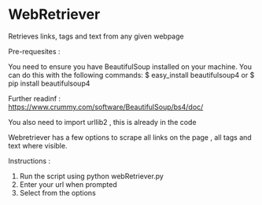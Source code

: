 # WebRetriever
Retrieves links, tags and text from any given webpage

Pre-requesites :

You need to ensure you have BeautifulSoup installed on your machine. You can do this with the following commands:
$ easy_install beautifulsoup4
or
$ pip install beautifulsoup4

Further readinf : https://www.crummy.com/software/BeautifulSoup/bs4/doc/

You also need to import urllib2 , this is already in the code

Webretriever has a few options to scrape all links on the page , all <a> tags and text where visible.
 
 Instructions :
 1. Run the script using python webRetriever.py
 2. Enter your url when prompted
 3. Select from the options
